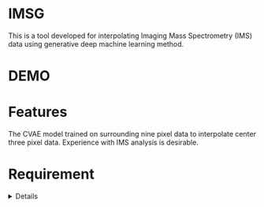 # IMSG
This is a tool developed for interpolating Imaging Mass Spectrometry (IMS) data using generative deep machine learning method.

# DEMO
 

 
# Features
 The CVAE model trained on surrounding nine pixel data to interpolate center three pixel data. Experience with IMS analysis is desirable.

 
# Requirement
<details>
Intel(R) Xeon(R) CPU E5-2603 v4 @ 1.70GHz


 Pytorch is used.
It is recommended to run in anaconda environment.

```bash
conda info
```
```bash
           conda version : 23.9.0
    conda-build version : 3.27.0
         python version : 3.10.9.final.0
```

```bash
 conda list | grep pytorch
```
```bash
pytorch                   2.0.0           cpu_generic_py310h3496f23_1    conda-forge
```

 
# Installation


```bash
pip install huga_package
```
 
# Usage
DEMO
 

 
# Note
 

 
# Author

 
* 作成者
* 所属
* E-mail
 
# License

